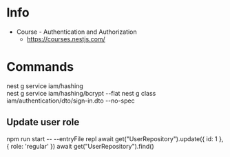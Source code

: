 # Info

- Course - Authentication and Authorization
  - https://courses.nestjs.com/

# Commands

nest g service iam/hashing  
nest g service iam/hashing/bcrypt --flat
nest g class iam/authentication/dto/sign-in.dto --no-spec

## Update user role

npm run start -- --entryFile repl
await get("UserRepository").update({ id: 1 }, { role: 'regular' })
await get("UserRepository").find()
